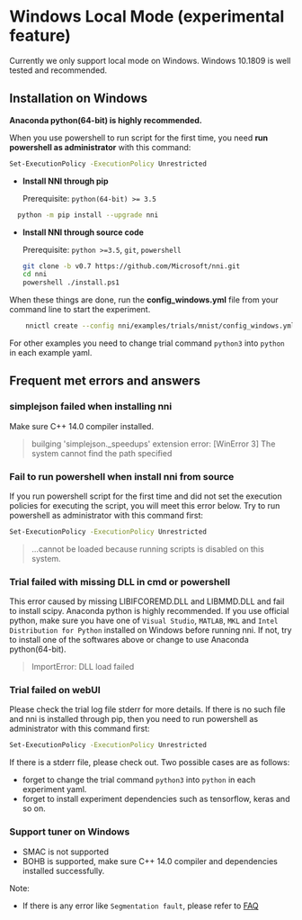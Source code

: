 # Windows Local Mode (experimental feature)

Currently we only support local mode on Windows. Windows 10.1809 is well tested and recommended.

## **Installation on Windows**

**Anaconda python(64-bit) is highly recommended.**

When you use powershell to run script for the first time, you need **run powershell as administrator** with this command:

```bash
Set-ExecutionPolicy -ExecutionPolicy Unrestricted
```

* **Install NNI through pip**
    
    Prerequisite: `python(64-bit) >= 3.5`

```bash
  python -m pip install --upgrade nni
  ```

* __Install NNI through source code__

  Prerequisite: `python >=3.5`, `git`, `powershell`
  ```bash
  git clone -b v0.7 https://github.com/Microsoft/nni.git
  cd nni
  powershell ./install.ps1
  ```

When these things are done, run the **config_windows.yml** file from your command line to start the experiment.

```bash
    nnictl create --config nni/examples/trials/mnist/config_windows.yml
```

For other examples you need to change trial command `python3` into `python` in each example yaml.

## **Frequent met errors and answers**

### simplejson failed when installing nni

Make sure C++ 14.0 compiler installed.

> builging 'simplejson._speedups' extension error: [WinError 3] The system cannot find the path specified

### Fail to run powershell when install nni from source

If you run powershell script for the first time and did not set the execution policies for executing the script, you will meet this error below. Try to run powershell as administrator with this command first:

```bash
Set-ExecutionPolicy -ExecutionPolicy Unrestricted
```

> ...cannot be loaded because running scripts is disabled on this system.

### Trial failed with missing DLL in cmd or powershell

This error caused by missing LIBIFCOREMD.DLL and LIBMMD.DLL and fail to install scipy. Anaconda python is highly recommended. If you use official python, make sure you have one of `Visual Studio`, `MATLAB`, `MKL` and `Intel Distribution for Python` installed on Windows before running nni. If not, try to install one of the softwares above or change to use Anaconda python(64-bit).

> ImportError: DLL load failed

### Trial failed on webUI

Please check the trial log file stderr for more details. If there is no such file and nni is installed through pip, then you need to run powershell as administrator with this command first:

```bash
Set-ExecutionPolicy -ExecutionPolicy Unrestricted
```

If there is a stderr file, please check out. Two possible cases are as follows:

* forget to change the trial command `python3` into `python` in each experiment yaml.
* forget to install experiment dependencies such as tensorflow, keras and so on.

### Support tuner on Windows

* SMAC is not supported
* BOHB is supported, make sure C++ 14.0 compiler and dependencies installed successfully.

Note:

* If there is any error like `Segmentation fault`, please refer to [FAQ](FAQ.md)